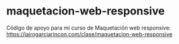 # maquetacion-web-responsive
Código de apoyo para mi curso de Maquetación web responsive:
<https://jairogarciarincon.com/clase/maquetacion-web-responsive>

